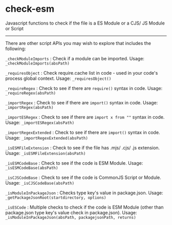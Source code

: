 # check-esm
Javascript functions to check if the file is a ES Module or a CJS/ JS Module or Script


---


There are other script APIs you may wish to explore that includes the following:

`_checkModuleImports` : Check if a module can be imported.
 Usage:
`_checkModuleImports(absPath)`

`_requiresObject` : Check require.cache list in code - used in your code's process global context.
 Usage:
`_requiresObject()`


`_requireRegex` : Check to see if there are `require()` syntax in code.
 Usage:
`_requireRegex(absPath)`


`_importRegex` : Check to see if there are `import()` syntax in code.
 Usage:
`_importRegex(absPath)`


`_importESRegex` : Check to see if there are `import x from ""` syntax in code.
 Usage:
`_importESRegex(absPath)`


`_importRegexExtended` : Check to see if there are `import()` syntax in code.
 Usage:
`_importRegexExtended(absPath)`


`_isESMFileExtension` : Check to see if the file has .mjs/ .cjs/ .js extension.
 Usage:
`_isESMFileExtension(absPath)`


`_isESMCodeBase` : Check to see if the code is ESM Module.
 Usage:
`_isESMCodeBase(absPath)`


`_isCJSCodeBase` : Check to see if the code is CommonJS Script or Module.
 Usage:
`_isCJSCodeBase(absPath)`


`_isModuleInPackageJson` : Checks type key's value in package.json.
 Usage:
`_getPackageJsonRoot(startdirectory, options)`


`_isESCode` : Multiple checks to check if the code is ESM Module (other than package.json type key's value check in package.json).
 Usage:
`_isModuleInPackageJson(absPath, packagejsonPath, returns)`
